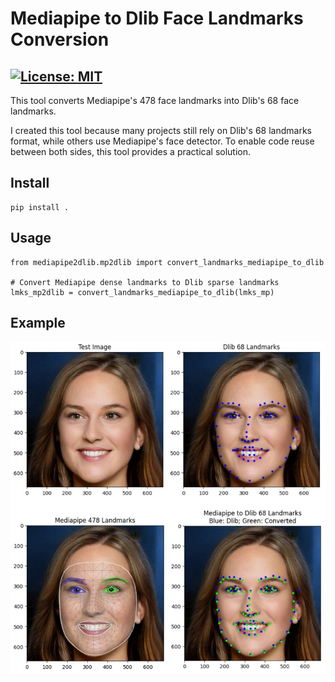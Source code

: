 # Mediapipe to Dlib Face Landmarks Conversion

## [![License: MIT](https://img.shields.io/badge/License-MIT-yellow.svg)](https://opensource.org/licenses/MIT)

This tool converts Mediapipe's 478 face landmarks into Dlib's 68 face landmarks.

I created this tool because many projects still rely on Dlib's 68 landmarks format, while others use Mediapipe's face detector. To enable code reuse between both sides, this tool provides a practical solution.

## Install
```
pip install .
```

## Usage

```
from mediapipe2dlib.mp2dlib import convert_landmarks_mediapipe_to_dlib

# Convert Mediapipe dense landmarks to Dlib sparse landmarks
lmks_mp2dlib = convert_landmarks_mediapipe_to_dlib(lmks_mp)
```

## Example

![Alt text](./assets/example.jpeg)
